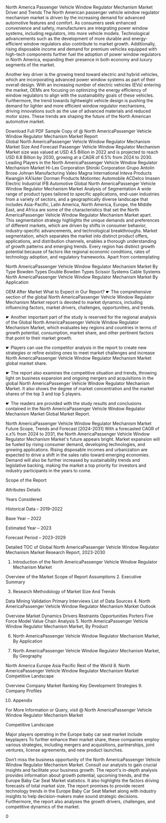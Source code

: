 North America Passenger Vehicle Window Regulator Mechanism Market Driver and Trends
The North American passenger vehicle window regulator mechanism market is driven by the increasing demand for advanced automotive features and comfort. As consumers seek enhanced convenience and safety, manufacturers are integrating power window systems, including regulators, into more vehicle models. Technological advancements such as the development of more durable and energy-efficient window regulators also contribute to market growth. Additionally, rising disposable income and demand for premium vehicles equipped with high-tech components further fuel the adoption of power window regulators in North America, expanding their presence in both economy and luxury segments of the market.

Another key driver is the growing trend toward electric and hybrid vehicles, which are incorporating advanced power window systems as part of their overall design. With an increasing number of electric vehicles (EVs) entering the market, OEMs are focusing on optimizing the energy efficiency of window regulators to align with the sustainability goals of these vehicles. Furthermore, the trend towards lightweight vehicle design is pushing the demand for lighter and more efficient window regulator mechanisms, driving innovations such as the use of advanced materials and reduced motor sizes. These trends are shaping the future of the North American automotive market.

Download Full PDF Sample Copy of @ North AmericaPassenger Vehicle Window Regulator Mechanism Market Report  
Global North AmericaPassenger Vehicle Window Regulator Mechanism Market Size And Forecast
Passenger Vehicle Window Regulator Mechanism Market size was valued at USD 4.5 Billion in 2022 and is projected to reach USD 6.8 Billion by 2030, growing at a CAGR of 6.5% from 2024 to 2030.
Leading Players in the North AmericaPassenger Vehicle Window Regulator Mechanism Market
Hi-Lex Corporation
Shiroki Corporation
Grupo Antolin
Brose
Johnan Manufacturing
Valeo
Magna International
Inteva Products
Kwangjin
KÃ¼ster
Dorman Products
Motiontec Automobile
ACDelco
Imasen Electric Industrial
IFB Automotive
Global North AmericaPassenger Vehicle Window Regulator Mechanism Market Analysis of Segmentation
A wide range of product types tailored to specific applications, end-user industries from a variety of sectors, and a geographically diverse landscape that includes Asia-Pacific, Latin America, North America, Europe, the Middle East, and Africa are some of the characteristics that set the North AmericaPassenger Vehicle Window Regulator Mechanism Market apart. This segmentation strategy highlights the unique demands and preferences of different markets, which are driven by shifts in consumer behavior, industry-specific advancements, and technological breakthroughs. Market segmentation, which separates the market into distinct product offers, applications, and distribution channels, enables a thorough understanding of growth patterns and emerging trends. Every region has distinct growth potential because of factors like regional economic conditions, rates of technology adoption, and regulatory frameworks. Apart from contemplating

North AmericaPassenger Vehicle Window Regulator Mechanism Market By Type
Bowden Types
Double Bowden Types
Scissor Systems
Cable Systems
North AmericaPassenger Vehicle Window Regulator Mechanism Market By Application

OEM
After Market
What to Expect in Our Report?
☛ The comprehensive section of the global North AmericaPassenger Vehicle Window Regulator Mechanism Market report is devoted to market dynamics, including influencing factors, market drivers, challenges, opportunities, and trends.

☛ Another important part of the study is reserved for the regional analysis of the Global North AmericaPassenger Vehicle Window Regulator Mechanism Market, which evaluates key regions and countries in terms of growth potential, consumption, market share, and other pertinent factors that point to their market growth.

☛ Players can use the competitor analysis in the report to create new strategies or refine existing ones to meet market challenges and increase North AmericaPassenger Vehicle Window Regulator Mechanism Market global market share.

☛ The report also examines the competitive situation and trends, throwing light on business expansion and ongoing mergers and acquisitions in the global North AmericaPassenger Vehicle Window Regulator Mechanism Market. It also shows the degree of market concentration and the market shares of the top 3 and top 5 players.

☛ The readers are provided with the study results and conclusions contained in the North AmericaPassenger Vehicle Window Regulator Mechanism Market Global Market Report.

North AmericaPassenger Vehicle Window Regulator Mechanism Market Future Scope, Trends and Forecast [2024-2031]
With a forecasted CAGR of x.x% from 2024 to 2031, the North AmericaPassenger Vehicle Window Regulator Mechanism Market's future appears bright. Market expansion will be fueled by rising consumer demand, developing technologies, and growing applications. Rising disposable incomes and urbanization are expected to drive a shift in the sales ratio toward emerging economies. Demand will also be further increased by sustainability trends and legislative backing, making the market a top priority for investors and industry participants in the years to come.

Scope of the Report

Attributes Details

Years Considered

Historical Data – 2019–2022

Base Year – 2022

Estimated Year – 2023

Forecast Period – 2023–2029

Detailed TOC of Global North AmericaPassenger Vehicle Window Regulator Mechanism Market Research Report, 2023-2030
1. Introduction of the North AmericaPassenger Vehicle Window Regulator Mechanism Market

Overview of the Market
Scope of Report
Assumptions
2. Executive Summary

3. Research Methodology of Market Size And Trends

Data Mining
Validation
Primary Interviews
List of Data Sources
4. North AmericaPassenger Vehicle Window Regulator Mechanism Market Outlook

Overview
Market Dynamics
Drivers
Restraints
Opportunities
Porters Five Force Model
Value Chain Analysis
5. North AmericaPassenger Vehicle Window Regulator Mechanism Market, By Product

6. North AmericaPassenger Vehicle Window Regulator Mechanism Market, By Application

7. North AmericaPassenger Vehicle Window Regulator Mechanism Market, By Geography

North America
Europe
Asia Pacific
Rest of the World
8. North AmericaPassenger Vehicle Window Regulator Mechanism Market Competitive Landscape

Overview
Company Market Ranking
Key Development Strategies
9. Company Profiles

10. Appendix

For More Information or Query, visit @ North AmericaPassenger Vehicle Window Regulator Mechanism Market

Competitive Landscape

Major players operating in the Europe baby car seat market include keyplayers To further enhance their market share, these companies employ various strategies, including mergers and acquisitions, partnerships, joint ventures, license agreements, and new product launches.

Don’t miss the business opportunity of the North AmericaPassenger Vehicle Window Regulator Mechanism Market. Consult our analysts to gain crucial insights and facilitate your business growth.
The report's in-depth analysis provides information about growth potential, upcoming trends, and the Europe Baby Car Seat Market statistics. It also highlights the factors driving forecasts of total market size. The report promises to provide recent technology trends in the Europe Baby Car Seat Market along with industry insights to help decision-makers make sound strategic decisions. Furthermore, the report also analyses the growth drivers, challenges, and competitive dynamics of the market.

0
